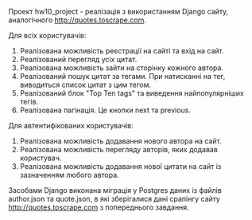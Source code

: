 Проект hw10_project - реалізація з використанням Django сайту, аналогічного http://quotes.toscrape.com.

Для всіх користувачів:
1. Реалізована можливість реєстрації на сайті та вхід на сайт.
2. Реалізований перегляд усіх цитат.
3. Реалізована можливість зайти на сторінку кожного автора. 
4. Реалізований пошук цитат за тегами. При натисканні на тег, виводиться список цитат з цим тегом.
5. Реалізований блок "Top Ten tags" та виведення найпопулярніших тегів.
6. Реалізована пагінація. Це кнопки next та previous.

Для автентифікованих користувачів:
1. Реалізована можливість додавання нового автора на сайт.
2. Реалізована можливість перегляду авторів, яких додавав користувач.
3. Реалізована можливість додавання нової цитати на сайт із зазначенням любого автора.

Засобами Django виконана міграція у Postgres даних із файлів author.json та quote.json, в які зберігалися дані срапінгу сайту http://quotes.toscrape.com з попереднього завдання.

